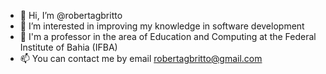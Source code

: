 - 👋 Hi, I’m @robertagbritto
- 👀 I’m interested in improving my knowledge in software development 
- 🌱 I'm a professor in the area of Education and Computing at the Federal Institute of Bahia (IFBA)
- 📫 You can contact me by email robertagbritto@gmail.com

<!---
robertagbritto/robertagbritto is a ✨ special ✨ repository because its `README.md` (this file) appears on your GitHub profile.
You can click the Preview link to take a look at your changes.
--->

